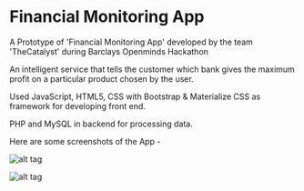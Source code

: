 # Financial Monitoring App

A Prototype of 'Financial Monitoring App' developed by the team 'TheCatalyst' during Barclays Openminds Hackathon

An intelligent service that tells the customer which bank gives the maximum profit on a particular product chosen by the user. 

Used JavaScript, HTML5, CSS with Bootstrap & Materialize CSS as framework for developing front end. 

PHP and MySQL in backend for processing data.

Here are some screenshots of the App - 

![alt tag](https://he-s3.s3.amazonaws.com/media/screenshots/7272ef47272a7bcapture.png)

![alt tag](https://he-s3.s3.amazonaws.com/media/screenshots/49930a44992eb6capture.png)
